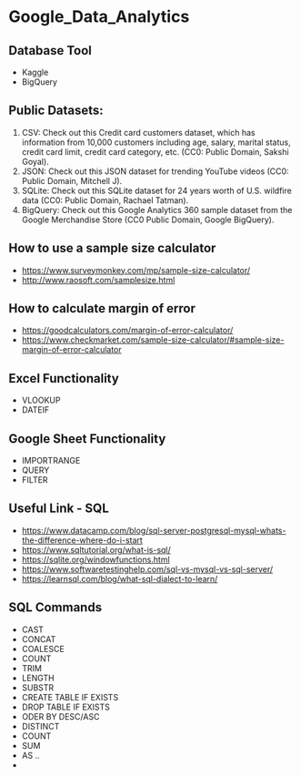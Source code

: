 # Google_Data_Analytics

## Database Tool
- Kaggle
- BigQuery

## Public Datasets: 
1. CSV: Check out this Credit card customers dataset, which has information from 10,000 customers including age, salary, marital status, credit card limit, credit card category, etc. (CC0: Public Domain, Sakshi Goyal). 
2. JSON: Check out this JSON dataset for trending YouTube videos (CC0: Public Domain, Mitchell J).
3. SQLite: Check out this SQLite dataset for 24 years worth of U.S. wildfire data (CC0: Public Domain, Rachael Tatman).
4. BigQuery: Check out this Google Analytics 360 sample dataset from the Google Merchandise Store (CC0 Public Domain, Google BigQuery).

## How to use a sample size calculator
- https://www.surveymonkey.com/mp/sample-size-calculator/
- http://www.raosoft.com/samplesize.html

## How to calculate margin of error
- https://goodcalculators.com/margin-of-error-calculator/
- https://www.checkmarket.com/sample-size-calculator/#sample-size-margin-of-error-calculator

## Excel Functionality
- VLOOKUP
- DATEIF

## Google Sheet Functionality
- IMPORTRANGE
- QUERY
- FILTER

## Useful Link - SQL
- https://www.datacamp.com/blog/sql-server-postgresql-mysql-whats-the-difference-where-do-i-start
- https://www.sqltutorial.org/what-is-sql/
- https://sqlite.org/windowfunctions.html
- https://www.softwaretestinghelp.com/sql-vs-mysql-vs-sql-server/
- https://learnsql.com/blog/what-sql-dialect-to-learn/

## SQL Commands
- CAST
- CONCAT
- COALESCE
- COUNT
- TRIM
- LENGTH
- SUBSTR
- CREATE TABLE IF EXISTS
- DROP TABLE IF EXISTS
- ODER BY DESC/ASC
- DISTINCT
- COUNT 
- SUM
- AS .. 
- 
